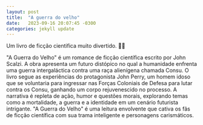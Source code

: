 ```yaml
---
layout: post
title:  "A guerra do velho"
date:   2023-09-16 20:07:45 -0300
categories: jekyll update
---
```

Um livro de ficção cientifica muito divertido. 👾📖

"A Guerra do Velho" é um romance de ficção científica escrito por John Scalzi. A obra apresenta um futuro distópico no qual a humanidade enfrenta uma guerra intergaláctica contra uma raça alienígena chamada Consu. O livro segue as experiências do protagonista John Perry, um homem idoso que se voluntaria para ingressar nas Forças Coloniais de Defesa para lutar contra os Consu, ganhando um corpo rejuvenescido no processo. A narrativa é repleta de ação, humor e questões morais, explorando temas como a mortalidade, a guerra e a identidade em um cenário futurista intrigante. "A Guerra do Velho" é uma leitura envolvente que cativa os fãs de ficção científica com sua trama inteligente e personagens carismáticos.